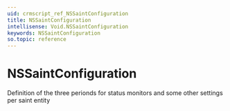 ```yaml
---
uid: crmscript_ref_NSSaintConfiguration
title: NSSaintConfiguration
intellisense: Void.NSSaintConfiguration
keywords: NSSaintConfiguration
so.topic: reference
---
```


# NSSaintConfiguration

Definition of the three perionds for status monitors and some other settings per saint entity
